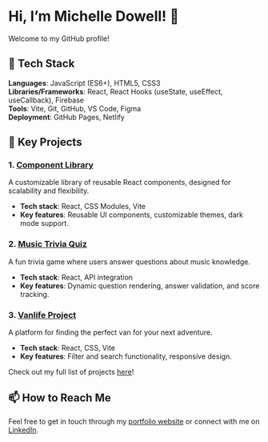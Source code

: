 # Hi, I’m Michelle Dowell! 👋  
Welcome to my GitHub profile!

## 🔧 Tech Stack  
**Languages**: JavaScript (ES6+), HTML5, CSS3  
**Libraries/Frameworks**: React, React Hooks (useState, useEffect, useCallback), Firebase  
**Tools**: Vite, Git, GitHub, VS Code, Figma  
**Deployment**: GitHub Pages, Netlify  

## 🌟 Key Projects  

### 1. [Component Library](https://github.com/Mdowel/component-library)  
A customizable library of reusable React components, designed for scalability and flexibility.  
- **Tech stack**: React, CSS Modules, Vite  
- **Key features**: Reusable UI components, customizable themes, dark mode support.  

### 2. [Music Trivia Quiz](https://github.com/Mdowel/my-trivia-quiz)  
A fun trivia game where users answer questions about music knowledge.  
- **Tech stack**: React, API integration  
- **Key features**: Dynamic question rendering, answer validation, and score tracking.  

### 3. [Vanlife Project](https://github.com/Mdowel/van-life)  
A platform for finding the perfect van for your next adventure.  
- **Tech stack**: React, CSS, Vite  
- **Key features**: Filter and search functionality, responsive design.  

Check out my full list of projects [here](https://github.com/Mdowel?tab=repositories)!

## 📫 How to Reach Me  
Feel free to get in touch through my [portfolio website](https://michelle-dowell-portfolio.netlify.app/) or connect with me on [LinkedIn](https://www.linkedin.com/in/michelle-dowell-84b39a332/).

<!-- MARKDOWN LINKS & IMAGES -->
<!-- https://www.markdownguide.org/basic-syntax/#reference-style-links -->
[linkedin-shield]: https://img.shields.io/badge/-LinkedIn-black.svg?style=for-the-badge&logo=linkedin&colorB=555
[linkedin-url]: www.linkedin.com/in/michelle-dowell-84b39a332
